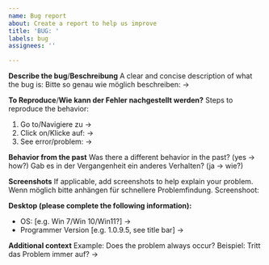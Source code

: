 ```yaml
---
name: Bug report
about: Create a report to help us improve
title: 'BUG: '
labels: bug
assignees: ''

---
```


**Describe the bug**/**Beschreibung**
A clear and concise description of what the bug is:
Bitte so genau wie möglich beschreiben:
-> 

**To Reproduce**/**Wie kann der Fehler nachgestellt werden?**
Steps to reproduce the behavior:
1. Go to/Navigiere zu -> 
2. Click on/Klicke auf: -> 
3. See error/problem: -> 

**Behavior from the past**
Was there a different behavior in the past? (yes -> how?)
Gab es in der Vergangenheit ein anderes Verhalten? (ja -> wie?)


**Screenshots**
If applicable, add screenshots to help explain your problem.
Wenn möglich bitte anhängen für schnellere Problemfindung.
Screenshoot:


**Desktop (please complete the following information):**
 - OS: [e.g. Win 7/Win 10/Win11?] -> 
 - Programmer Version [e.g. 1.0.9.5, see title bar] -> 

**Additional context**
Example: Does the problem always occur?
Beispiel: Tritt das Problem immer auf?
->
